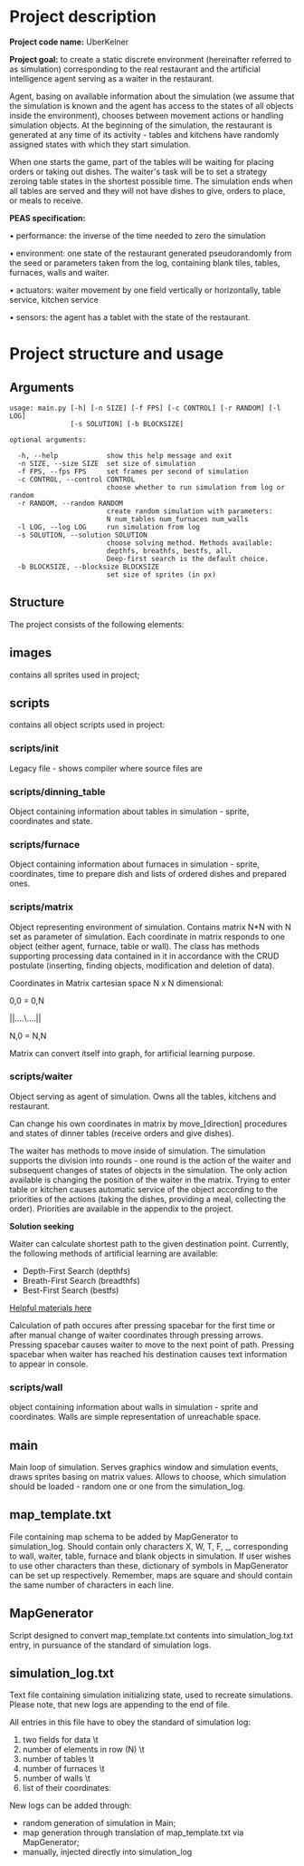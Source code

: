 # Project description

**Project code name:** UberKelner

**Project goal:** to create a static discrete environment (hereinafter referred to as simulation) corresponding to
the real restaurant and the artificial intelligence agent serving as a waiter in the restaurant.

Agent, basing on available information about the simulation (we assume that the simulation is known and the agent has access
to the states of all objects inside the environment), chooses between movement actions or handling simulation objects.
At the beginning of the simulation, the restaurant is generated at any time of its activity - tables and kitchens
have randomly assigned states with which they start simulation. 

When one starts the game, part of the tables will be waiting for placing orders or taking out dishes. 
The waiter's task will be to set a strategy zeroing table states in the shortest possible time. 
The simulation ends when all tables are served and they will not have dishes to give, orders to place, or meals to receive.

**PEAS specification:**

• performance: the inverse of the time needed to zero the simulation

• environment: one state of the restaurant generated pseudorandomly from the seed or parameters taken from the log,
containing blank tiles, tables, furnaces, walls and waiter.

• actuators: waiter movement by one field vertically or horizontally, table service, kitchen service

• sensors: the agent has a tablet with the state of the restaurant.

# Project structure and usage

## Arguments
```
usage: main.py [-h] [-n SIZE] [-f FPS] [-c CONTROL] [-r RANDOM] [-l LOG]
               [-s SOLUTION] [-b BLOCKSIZE]

optional arguments:

  -h, --help            show this help message and exit
  -n SIZE, --size SIZE  set size of simulation
  -f FPS, --fps FPS     set frames per second of simulation
  -c CONTROL, --control CONTROL
                        choose whether to run simulation from log or random      
  -r RANDOM, --random RANDOM
                        create random simulation with parameters:
                        N num_tables num_furnaces num_walls  
  -l LOG, --log LOG     run simulation from log
  -s SOLUTION, --solution SOLUTION
                        choose solving method. Methods available: 
                        depthfs, breathfs, bestfs, all.
                        Deep-first search is the default choice.
  -b BLOCKSIZE, --blocksize BLOCKSIZE
                        set size of sprites (in px)
```

## Structure

The project consists of the following elements:

## images

contains all sprites used in project;

## scripts

contains all object scripts used in project:

### scripts/__init__

Legacy file - shows compiler where source files are

### scripts/dinning_table

Object containing information about tables in simulation - sprite, coordinates and state.

### scripts/furnace

Object containing information about furnaces in simulation - sprite, coordinates, time to prepare dish and lists of ordered dishes and prepared ones.

### scripts/matrix

Object representing environment of simulation. Contains matrix N*N with N set as parameter of simulation. 
Each coordinate in matrix responds to one object (either agent, furnace, table or wall).
The class has methods supporting processing data contained in it in accordance with the CRUD postulate 
(inserting, finding objects, modification and deletion of data).

Coordinates in Matrix cartesian space N x N dimensional:

0,0 = 0,N
 
 ||....\\....||
 
N,0 = N,N

Matrix can convert itself into graph, for artificial learning purpose.

### scripts/waiter

Object serving as agent of simulation. Owns all the tables, kitchens and restaurant.

Can change his own coordinates in matrix by move_[direction] procedures and states of dinner tables (receive orders and give dishes). 

The waiter has methods to move inside of simulation. The simulation supports the division into rounds - 
one round is the action of the waiter and subsequent changes of states of objects in the simulation.
The only action available is changing the position of the waiter in the matrix. 
Trying to enter table or kitchen causes automatic service of the object according to the priorities of the actions 
(taking the dishes, providing a meal, collecting the order). Priorities are available in the appendix to the project.

**Solution seeking**

Waiter can calculate shortest path to the given destination point. 
Currently, the following methods of artificial learning are available:

* Depth-First Search (depthfs)
* Breath-First Search (breadthfs)
* Best-First Search (bestfs)

[Helpful materials here](https://eddmann.com/posts/depth-first-search-and-breadth-first-search-in-python/)

Calculation of path occures after pressing spacebar for the first time or after manual change of waiter coordinates through pressing arrows.
Pressing spacebar causes waiter to move to the next point of path. 
Pressing spacebar when waiter has reached his destination causes text information to appear in console.

### scripts/wall

object containing information about walls in simulation - sprite and coordinates.
Walls are simple representation of unreachable space.

## main

Main loop of simulation. Serves graphics window and simulation events, draws sprites basing on matrix values.
Allows to choose, which simulation should be loaded - random one or one from the simulation_log.

## map_template.txt

File containing map schema to be added by MapGenerator to simulation_log. 
Should contain only characters X, W, T, F, _, corresponding to wall, waiter, table, furnace and blank objects in simulation.
If user wishes to use other characters than these, dictionary of symbols in MapGenerator can be set up respectively.
Remember, maps are square and should contain the same number of characters in each line.

## MapGenerator

Script designed to convert map_template.txt contents into simulation_log.txt entry, in pursuance of the standard of simulation logs.

## simulation_log.txt

Text file containing simulation initializing state, used to recreate simulations.
Please note, that new logs are appending to the end of file.

All entries in this file have to obey the standard of simulation log:
1. two fields for data \t 
2. number of elements in row (N) \t 
3. number of tables \t 
4. number of furnaces \t 
5. number of walls \t 
6. list of their coordinates:
    

New logs can be added through:
* random generation of simulation in Main;
* map generation through translation of map_template.txt via MapGenerator;
* manually, injected directly into simulation_log
